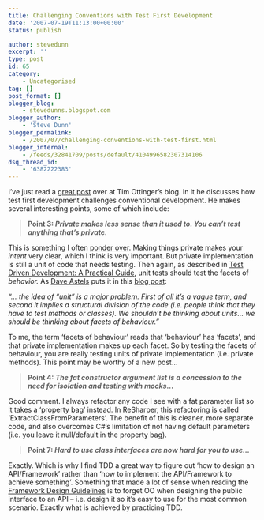 ```yaml
---
title: Challenging Conventions with Test First Development
date: '2007-07-19T11:13:00+00:00'
status: publish

author: stevedunn
excerpt: ''
type: post
id: 65
category:
    - Uncategorised
tag: []
post_format: []
blogger_blog:
    - stevedunns.blogspot.com
blogger_author:
    - 'Steve Dunn'
blogger_permalink:
    - /2007/07/challenging-conventions-with-test-first.html
blogger_internal:
    - /feeds/32841709/posts/default/4104996582307314106
dsq_thread_id:
    - '6382222383'
---
```

I’ve just read a [great post](http://blog.objectmentor.com/articles/2007/07/17/testing-will-challenge-your-conventions) over at Tim Ottinger’s blog. In it he discusses how test first development challenges conventional development. He makes several interesting points, some of which include:

> **Point 3: *Private makes less sense than it used to. You can’t test anything that’s private.***

This is something I often [ponder over](http://stevedunns.blogspot.com/2007/05/object-oriented-vs-test-oriented.html). Making things private makes your *intent* very clear, which I think is very important. But private implementation is still a unit of code that needs testing. Then again, as described in [Test Driven Development: A Practical Guide](http://www.amazon.co.uk/Test-Driven-Development-Practical-Guide/dp/0131016490), unit tests should test the facets of *behavior.* As [Dave Astels](http://daveastels.com/) puts it in this [blog post](http://daveastels.com/2005/07/05/a-new-look-at-test-driven-development/):

*“… the idea of “unit” is a major problem. First of all it’s a vague term, and second it implies a structural division of the code (i.e. people think that they have to test methods or classes). We shouldn’t be thinking about units… we should be thinking about facets of behaviour.”*

To me, the term ‘facets of behaviour’ reads that ‘behaviour’ has ‘facets’, and that private implementation makes up each facet. So by testing the facets of behaviour, you are really testing units of private implementation (i.e. private methods). This point may be worthy of a new post…

> **Point 4: *The fat constructor argument list is a concession to the need for isolation and testing with mocks…***

Good comment. I always refactor any code I see with a fat parameter list so it takes a ‘property bag’ instead. In ReSharper, this refactoring is called ‘ExtractClassFromParameters’. The benefit of this is cleaner, more separate code, and also overcomes C#’s limitation of not having default parameters (i.e. you leave it null/default in the property bag).

> **Point 7:  *Hard to use class interfaces are now hard for you to use…***

Exactly. Which is why I find TDD a great way to figure out ‘how to design an API/Framework’ rather than ‘how to implement the API/Framework to achieve something’. Something that made a lot of sense when reading the [Framework Design Guidelines](http://stevedunns.blogspot.com/2007/04/framework-design-guidelines-is.html) is to forget OO when designing the public interface to an API – i.e. design it so it’s easy to use for the most common scenario. Exactly what is achieved by practicing TDD.